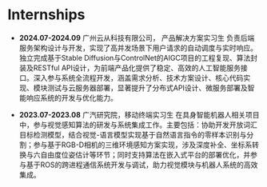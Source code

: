 # Internships

- **2024.07-2024.09**  广州云从科技有限公司， 产品解决方案实习生
    负责后端服务架构设计与开发，实现了高并发场景下用户请求的自动调度与实时响应。独立完成基于Stable Diffusion与ControlNet的AIGC项目的工程复现、算法封装及RESTful API设计，为前端产品化提供了稳定、高效的人工智能服务接口。深入参与系统全流程开发，涵盖需求分析、技术方案设计、核心代码实现、模块测试与云服务器部署，显著提升了分布式API设计、微服务部署及智能响应系统的开发与优化能力。

- **2023.07-2023.08**  广汽研究院，移动终端实习生
    在具身智能机器人相关项目中，参与视觉感知算法的研发与系统集成工作。主要包括：协助开发开放词汇目标检测模型，结合视觉-语言模型实现基于自然语言指令的零样本识别与分割；参与基于RGB-D相机的三维环境感知方案实现，涉及深度补全、坐标系转换与六自由度位姿估计等环节；同时支持算法在嵌入式平台的部署优化，并参与基于ROS的跨进程通信系统开发与调试，助力视觉模块与机器人系统的高效集成。


